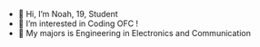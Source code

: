 - 👋 Hi, I’m Noah, 19, Student
- 👀 I’m interested in Coding OFC !
- 🌱 My majors is Engineering in Electronics and Communication

<!---
TheNishK27/TheNishK27 is a ✨ special ✨ repository because its `README.md` (this file) appears on your GitHub profile.
You can click the Preview link to take a look at your changes.
--->
